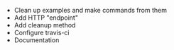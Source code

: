 - Clean up examples and make commands from them
- Add HTTP "endpoint"
- Add cleanup method
- Configure travis-ci
- Documentation